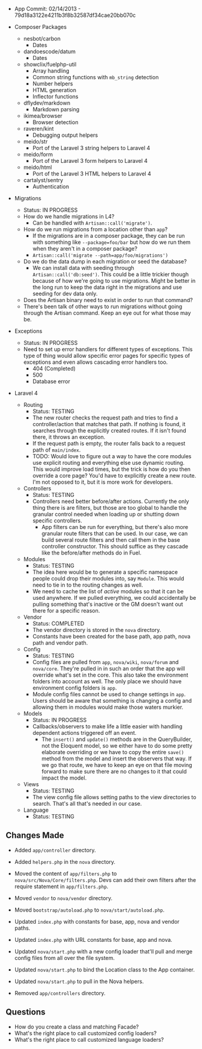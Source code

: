 * App Commit: 02/14/2013 - 79d18a3122e4211b3f8b32587df34cae20bb070c

* Composer Packages
	* nesbot/carbon
		* Dates
	* dandoescode/datum
		* Dates
	* showclix/fuelphp-util
		* Array handling
		* Common string functions with `mb_string` detection
		* Number helpers
		* HTML generation
		* Inflector functions
	* dflydev/markdown
		* Markdown parsing
	* ikimea/browser
		* Browser detection
	* raveren/kint
		* Debugging output helpers
	* meido/str
		* Port of the Laravel 3 string helpers to Laravel 4
	* meido/form
		* Port of the Laravel 3 form helpers to Laravel 4
	* meido/html
		* Port of the Laravel 3 HTML helpers to Laravel 4
	* cartalyst/sentry
		* Authentication
* Migrations
	* Status: IN PROGRESS
	* How do we handle migrations in L4?
		* Can be handled with `Artisan::call('migrate')`.
	* How do we run migrations from a location other than `app`?
		* If the migrations are in a composer package, they can be run with something like `--package=foo/bar` but how do we run them when they aren't in a composer package?
		* `Artisan::call('migrate --path=app/foo/migrations')`
	* Do we do the data dump in each migration or seed the database?
		* We can install data with seeding through `Artisan::call('db:seed')`. This could be a little trickier though because of how we're going to use migrations. Might be better in the long run to keep the data right in the migrations and use seeding for dev data only.
	* Does the Artisan binary need to exist in order to run that command?
	* There's been talk of other ways to run migrations without going through the Artisan command. Keep an eye out for what those may be.
* Exceptions
	* Status: IN PROGRESS
	* Need to set up error handlers for different types of exceptions. This type of thing would allow specific error pages for specific types of exceptions and even allows cascading error handlers too.
		* 404 (Completed)
		* 500
		* Database error
* Laravel 4
	* Routing
		* Status: TESTING
		* The new router checks the request path and tries to find a controller/action that matches that path. If nothing is found, it searches through the explicitly created routes. If it isn't found there, it throws an exception.
		* If the request path is empty, the router falls back to a request path of `main/index`.
		* TODO: Would love to figure out a way to have the core modules use explicit routing and everything else use dynamic routing. This would improve load times, but the trick is how do you then override a core page? You'd have to explicitly create a new route. I'm not opposed to it, but it is more work for developers.
	* Controllers
		* Status: TESTING
		* Controllers need better before/after actions. Currently the only thing there is are filters, but those are too global to handle the granular control needed when loading up or shutting down specific controllers.
			* App filters can be run for everything, but there's also more granular route filters that can be used. In our case, we can build several route filters and then call them in the base controller constructor. This should suffice as they cascade like the before/after methods do in Fuel.
	* Modules
		* Status: TESTING
		* The idea here would be to generate a specific namespace people could drop their modules into, say `Module`. This would need to tie in to the routing changes as well.
		* We need to cache the list of _active_ modules so that it can be used anywhere. If we pulled everything, we could accidentally be pulling something that's inactive or the GM doesn't want out there for a specific reason.
	* Vendor
		* Status: COMPLETED
		* The vendor directory is stored in the `nova` directory.
		* Constants have been created for the base path, app path, nova path and vendor path.
	* Config
		* Status: TESTING
		* Config files are pulled from `app`, `nova/wiki`, `nova/forum` and `nova/core`. They're pulled in in such an order that the app will override what's set in the core. This also take the environment folders into account as well. The only place we should have environment config folders is `app`.
		* Module config files cannot be used to change settings in `app`. Users should be aware that something is changing a config and allowing them in modules would make those waters murkier.
	* Models
		* Status: IN PROGRESS
		* Callbacks/observers to make life a little easier with handling dependent actions triggered off an event.
			* The `insert()` and `update()` methods are in the QueryBuilder, not the Eloquent model, so we either have to do some pretty elaborate overriding or we have to copy the entire `save()` method from the model and insert the observers that way. If we go that route, we have to keep an eye on that file moving forward to make sure there are no changes to it that could impact the model.
	* Views
		* Status: TESTING
		* The view config file allows setting paths to the view directories to search. That's all that's needed in our case.
	* Language
		* Status: TESTING

## Changes Made

* Added `app/controller` directory.
* Added `helpers.php` in the `nova` directory.

* Moved the content of `app/filters.php` to `nova/src/Nova/Core/filters.php`. Devs can add their own filters after the require statement in `app/filters.php`.
* Moved `vendor` to `nova/vendor` directory.
* Moved `bootstrap/autoload.php` to `nova/start/autoload.php`.

* Updated `index.php` with constants for base, app, nova and vendor paths.
* Updated `index.php` with URL constants for base, app and nova.
* Updated `nova/start.php` with a new config loader that'll pull and merge config files from all over the file system.
* Updated `nova/start.php` to bind the Location class to the App container.
* Updated `nova/start.php` to pull in the Nova helpers.

* Removed `app/controllers` directory.

## Questions

* How do you create a class and matching Facade?
* What's the right place to call customized config loaders?
* What's the right place to call customized language loaders?